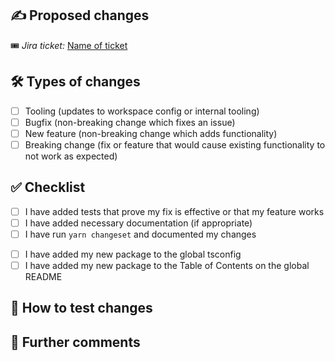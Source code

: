 <!--
Thanks for contributing to LeafyGreen!

Before you submit your pull request, please be sure that you've reviewed our contributing guidelines: https://github.com/mongodb/leafygreen-ui/blob/main/DEVELOPER.md

Please fill out the information below to help speed the review along, and hopefully
the merge of your pull request!
-->

## ✍️ Proposed changes

<!-- Describe the big picture of your changes here and communicate why we should accept this pull request. If it fixes a bug or resolves a feature request, be sure to link to that issue. -->

🎟 _Jira ticket:_ [Name of ticket](https://jira.mongodb.org/browse/[name-of-ticket])

## 🛠 Types of changes

<!--
What types of changes does your code introduce? Put an `x` in the applicable boxes.
-->

- [ ] Tooling (updates to workspace config or internal tooling)
- [ ] Bugfix (non-breaking change which fixes an issue)
- [ ] New feature (non-breaking change which adds functionality)
- [ ] Breaking change (fix or feature that would cause existing functionality to not work as expected)

## ✅ Checklist

<!--
Put an `x` in the boxes that apply. You can also fill these out after creating the PR. If you're unsure about any of them, don't hesitate to ask. We're here to help! This is simply a reminder of what we are going to look for before merging your code.
-->

- [ ] I have added tests that prove my fix is effective or that my feature works
- [ ] I have added necessary documentation (if appropriate)
- [ ] I have run `yarn changeset` and documented my changes

<!--
The following only apply when building a new component
-->

- [ ] I have added my new package to the global tsconfig
- [ ] I have added my new package to the Table of Contents on the global README

## 🧪 How to test changes

<!--
Explain or give steps of how to test your changes manually. Be as specific as you can – this will help the reviewer effectively and efficiently test and approve your changes. For bug fixes, this can often simply be the steps that you used to reproduce the bug.
-->

## 💬 Further comments

<!--
If this is a relatively large or complex change, kick off the discussion by explaining why you chose the solution you did and what alternatives you considered, etc...

Consider putting screenshots of your addition / change here if there are visual changes, and a gif if motion is a major component of it.

Alternatively, if this is a very minor, and self-explanatory change, feel free to remove this section.
-->
